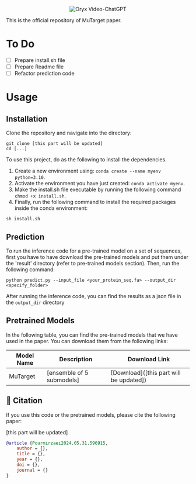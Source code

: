 <p align="center">
    <img src="https://i.imgur.com/waxVImv.png" alt="Oryx Video-ChatGPT">
</p>

This is the official repository of MuTarget paper.

# To Do

- [ ] Prepare install.sh file
- [ ] Prepare Readme file
- [ ] Refactor prediction code

# Usage

## Installation

Clone the repository and navigate into the directory:

```
git clone [this part will be updated] 
cd [...]
```

To use this project, do as the following to install the dependencies.

1. Create a new environment using: `conda create --name myenv python=3.10`.
2. Activate the environment you have just created: `conda activate myenv`.
3. Make the install.sh file executable by running the following command `chmod +x install.sh`.
4. Finally, run the following command to install the required packages inside the conda environment:

```commandline
sh install.sh
```


## Prediction

To run the inference code for a pre-trained model on a set of sequences, first you have to have download the pre-trained models and put them under the 'result' directory (refer to pre-trained models section). Then, run the following command:

```commandline
python predict.py --input_file <your_protein_seq.fa> --output_dir <specify_folder>
```

After running the inference code, you can find the results as a json file in the `output_dir` directory 

## Pretrained Models

In the following table, you can find the pre-trained models that we have used in the paper. You can download them from
the following links:

| Model Name | Description                 | Download Link                                                                                                                                            |
|------------|-----------------------------|----------------------------------------------------------------------------------------------------------------------------------------------------------|
| MuTarget   | [ensemble of 5 submodels] | [Download]([this part will be updated]) |


## 📜 Citation

If you use this code or the pretrained models, please cite the following paper:

[this part will be updated]

```bibtex
@article {Pourmirzaei2024.05.31.596915,
	author = {},
	title = {},
	year = {},
	doi = {},
	journal = {}
}
```
